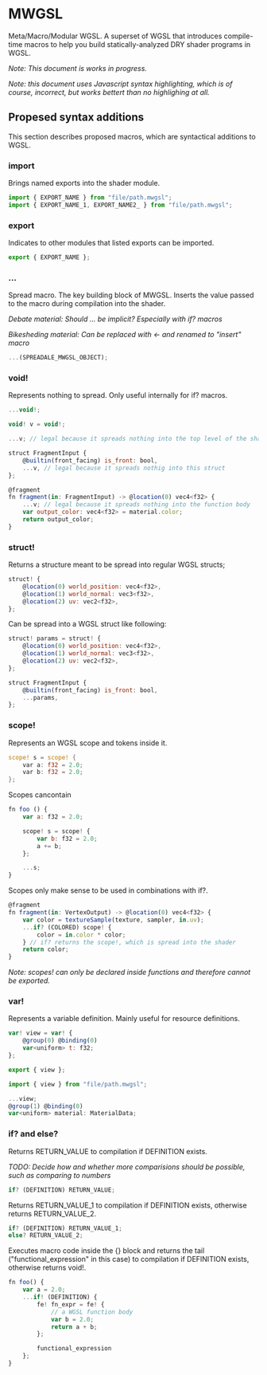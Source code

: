 # MWGSL

Meta/Macro/Modular WGSL. A superset of WGSL that introduces compile-time macros to help you build statically-analyzed DRY shader programs in WGSL.

*Note: This document is works in progress.*

*Note: this document uses Javascript syntax highlighting, which is of course, incorrect, but works bettert than no highlighing at all.*

## Propesed syntax additions

This section describes proposed macros, which are syntactical additions to WGSL.

### import

Brings named exports into the shader module.

```js
import { EXPORT_NAME } from "file/path.mwgsl";
import { EXPORT_NAME_1, EXPORT_NAME2_ } from "file/path.mwgsl";
```

### export

Indicates to other modules that listed exports can be imported.

```js
export { EXPORT_NAME };
```

### ...

Spread macro. The key building block of MWGSL. Inserts the value passed to the macro during compilation into the shader.

*Debate material: Should ... be implicit? Especially with if? macros*

*Bikesheding material: Can be replaced with <- and renamed to "insert" macro*

```js
...(SPREADALE_MWGSL_OBJECT);
```

### void!

Represents nothing to spread. Only useful internally for if? macros.

```js
...void!;
```

```js
void! v = void!;

...v; // legal because it spreads nothing into the top level of the shader

struct FragmentInput {
    @builtin(front_facing) is_front: bool,
    ...v, // legal because it spreads nothig into this struct
};

@fragment
fn fragment(in: FragmentInput) -> @location(0) vec4<f32> {
    ...v; // legal because it spreads nothing into the function body
    var output_color: vec4<f32> = material.color;
    return output_color;
}
```

### struct!

Returns a structure meant to be spread into regular WGSL structs;

```js
struct! {
    @location(0) world_position: vec4<f32>,
    @location(1) world_normal: vec3<f32>,
    @location(2) uv: vec2<f32>,
};
```

Can be spread into a WGSL struct like following:

```js
struct! params = struct! {
    @location(0) world_position: vec4<f32>,
    @location(1) world_normal: vec3<f32>,
    @location(2) uv: vec2<f32>,
};

struct FragmentInput {
    @builtin(front_facing) is_front: bool,
    ...params,
};
```

### scope!

Represents an WGSL scope and tokens inside it.

```rs
scope! s = scope! {
    var a: f32 = 2.0;
    var b: f32 = 2.0;
};
```

Scopes cancontain

```js
fn foo () {
    var a: f32 = 2.0;

    scope! s = scope! {
        var b: f32 = 2.0;
        a += b;
    };

    ...s;
}
```

Scopes only make sense to be used in combinations with if?.

```js
@fragment
fn fragment(in: VertexOutput) -> @location(0) vec4<f32> {
    var color = textureSample(texture, sampler, in.uv);
    ...if? (COLORED) scope! {
        color = in.color * color;
    } // if? returns the scope!, which is spread into the shader
    return color;
}
```

*Note: scopes! can only be declared inside functions and therefore cannot be exported.*

### var!

Represents a variable definition. Mainly useful for resource definitions.

```js
var! view = var! {
    @group(0) @binding(0)
    var<uniform> t: f32;
};

export { view };
```

```js
import { view } from "file/path.mwgsl";

...view;
@group(1) @binding(0)
var<uniform> material: MaterialData;

```

### if? and else?

Returns RETURN_VALUE to compilation if DEFINITION exists.

*TODO: Decide how and whether more comparisions should be possible, such as comparing to numbers*

```js
if? (DEFINITION) RETURN_VALUE;
```

Returns RETURN_VALUE_1 to compilation if DEFINITION exists, otherwise returns RETURN_VALUE_2.

```js
if? (DEFINITION) RETURN_VALUE_1;
else? RETURN_VALUE_2;
```

Executes macro code inside the {} block and returns the tail ("functional_expression" in this case) to compilation if DEFINITION exists, otherwise returns void!.

```js
fn foo() {
    var a = 2.0;
    ...if! (DEFINITION) {
        fe! fn_expr = fe! {
            // a WGSL function body
            var b = 2.0;
            return a + b;
        };

        functional_expression
    };
}
```
